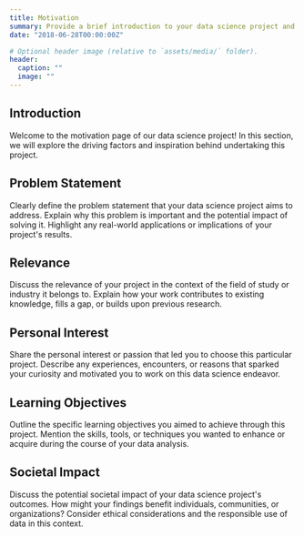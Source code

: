 ```yaml
---
title: Motivation
summary: Provide a brief introduction to your data science project and the purpose of the datasets. Explain the problem you're trying to solve and the role of data analysis in your project.
date: "2018-06-28T00:00:00Z"

# Optional header image (relative to `assets/media/` folder).
header:
  caption: ""
  image: ""
---
```


## Introduction

Welcome to the motivation page of our data science project! In this section, we will explore the driving factors and inspiration behind undertaking this project.

## Problem Statement

Clearly define the problem statement that your data science project aims to address. Explain why this problem is important and the potential impact of solving it. Highlight any real-world applications or implications of your project's results.

## Relevance

Discuss the relevance of your project in the context of the field of study or industry it belongs to. Explain how your work contributes to existing knowledge, fills a gap, or builds upon previous research.

## Personal Interest

Share the personal interest or passion that led you to choose this particular project. Describe any experiences, encounters, or reasons that sparked your curiosity and motivated you to work on this data science endeavor.

## Learning Objectives

Outline the specific learning objectives you aimed to achieve through this project. Mention the skills, tools, or techniques you wanted to enhance or acquire during the course of your data analysis.

## Societal Impact

Discuss the potential societal impact of your data science project's outcomes. How might your findings benefit individuals, communities, or organizations? Consider ethical considerations and the responsible use of data in this context.
